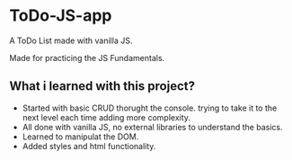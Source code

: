# ToDo-JS-app

A ToDo List made with vanilla JS.

Made for practicing the JS Fundamentals.

## What i learned with this project?

- Started with basic CRUD thorught the console. trying to take it to the next level each time adding more complexity.
- All done with vanilla JS, no external libraries to understand the basics.
- Learned to manipulat the DOM.
- Added styles and html functionality.
